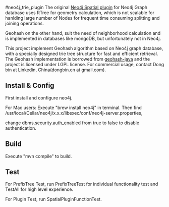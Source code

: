 #neo4j_trie_plugin
The original [Neo4j Spatial plugin] for Neo4j Graph database uses RTree for geometry calculation,
which is not scalable 
for hanlding large number of Nodes for frequent time consuming splitting and joining operations.
 
Geohash on the other 
hand, suit the need of neighborhood calculation and is implemented in databases like mongoDB, but unfortunately not 
in Neo4j. 

This project implement Geohash algorithm based on Neo4j graph database, with a specially designed trie 
tree structure for fast and efficient retrieval. The Geohash implementation is borrowed from [geohash-java] and 
the project is licensed under LGPL license. For commercial usage, contact Dong bin at Linkedin, China(dongbin.cn at gmail.com).


Install & Config
-------
First install and configure neo4j. 

For Mac users: 
Execute "brew install neo4j" in terminal.
Then find /usr/local/Cellar/neo4j/x.x.x/libexec/conf/neo4j-server.properties,

change dbms.security.auth_enabled from true to false to disable authentication.

Build
-------
Execute "mvn compile" to build.


Test
-------
For PrefixTree Test, run PrefixTreeTest for individual functionality test
and TestAll for high level experience.

For Plugin Test, run SpatialPluginFunctionTest.


[Neo4j Spatial plugin]: https://github.com/neo4j-contrib/spatial
[geohash-java]: https://github.com/kungfoo/geohash-java
